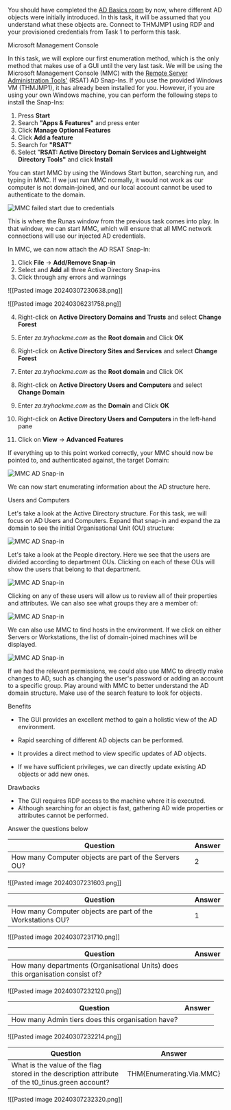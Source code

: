 You should have completed the [AD Basics room](https://tryhackme.com/jr/activedirectorybasics) by now, where different AD objects were initially introduced. In this task, it will be assumed that you understand what these objects are. Connect to THMJMP1 using RDP and your provisioned credentials from Task 1 to perform this task.  

Microsoft Management Console  

In this task, we will explore our first enumeration method, which is the only method that makes use of a GUI until the very last task. We will be using the Microsoft Management Console (MMC) with the [Remote Server Administration Tools'](https://docs.microsoft.com/en-us/powershell/module/activedirectory/?view=windowsserver2022-ps) (RSAT) AD Snap-Ins. If you use the provided Windows VM (THMJMP1), it has already been installed for you. However, if you are using your own Windows machine, you can perform the following steps to install the Snap-Ins:

1. Press **Start**
2. Search **"Apps & Features"** and press enter
3. Click **Manage Optional Features**
4. Click **Add a feature**
5. Search for **"RSAT"**
6. Select "**RSAT: Active Directory Domain Services and Lightweight Directory Tools"** and click **Install**

You can start MMC by using the Windows Start button, searching run, and typing in MMC. If we just run MMC normally, it would not work as our computer is not domain-joined, and our local account cannot be used to authenticate to the domain.

![MMC failed start due to credentials](https://tryhackme-images.s3.amazonaws.com/user-uploads/6093e17fa004d20049b6933e/room-content/dd93acc5bf807d120eb083d2250e77ef.png)  

This is where the Runas window from the previous task comes into play. In that window, we can start MMC, which will ensure that all MMC network connections will use our injected AD credentials.  

In MMC, we can now attach the AD RSAT Snap-In:

1. Click **File** -> **Add/Remove Snap-in**
2. Select and **Add** all three Active Directory Snap-ins
3. Click through any errors and warnings  

![[Pasted image 20240307230638.png]]



![[Pasted image 20240306231758.png]]


    
4. Right-click on **Active Directory Domains and Trusts** and select **Change Forest**
5. Enter _za.tryhackme.com_ as the **Root domain** and Click **OK**
6. Right-click on **Active Directory Sites and Services** and select **Change Forest**
7. Enter _za.tryhackme.com_ as the **Root domain** and Click OK
8. Right-click on **Active Directory Users and Computers** and select **Change Domain**
9. Enter _za.tryhackme.com_ as the **Domain** and Click **OK**
10. Right-click on **Active Directory Users and Computers** in the left-hand pane  
    
11. Click on **View** -> **Advanced Features**  
    

If everything up to this point worked correctly, your MMC should now be pointed to, and authenticated against, the target Domain:

![MMC AD Snap-in](https://tryhackme-images.s3.amazonaws.com/user-uploads/6093e17fa004d20049b6933e/room-content/da8bba5a4df58baf0045d4a71db37e05.png)

We can now start enumerating information about the AD structure here.

Users and Computers

Let's take a look at the Active Directory structure. For this task, we will focus on AD Users and Computers. Expand that snap-in and expand the za domain to see the initial Organisational Unit (OU) structure:

![MMC AD Snap-in](https://tryhackme-images.s3.amazonaws.com/user-uploads/6093e17fa004d20049b6933e/room-content/a5fc9efbd6a77ee9ea72a25d7ba13240.png)

Let's take a look at the People directory. Here we see that the users are divided according to department OUs. Clicking on each of these OUs will show the users that belong to that department.

![MMC AD Snap-in](https://tryhackme-images.s3.amazonaws.com/user-uploads/6093e17fa004d20049b6933e/room-content/993c161b6d86d61bf5ecc31a0ce0fa54.png)

Clicking on any of these users will allow us to review all of their properties and attributes. We can also see what groups they are a member of:

![MMC AD Snap-in](https://tryhackme-images.s3.amazonaws.com/user-uploads/6093e17fa004d20049b6933e/room-content/659127fd61749667192a19e0fb71ad55.png)

We can also use MMC to find hosts in the environment. If we click on either Servers or Workstations, the list of domain-joined machines will be displayed.

![MMC AD Snap-in](https://tryhackme-images.s3.amazonaws.com/user-uploads/6093e17fa004d20049b6933e/room-content/9e353f21616effb4a9cca2f3e86e65ad.png)

If we had the relevant permissions, we could also use MMC to directly make changes to AD, such as changing the user's password or adding an account to a specific group. Play around with MMC to better understand the AD domain structure. Make use of the search feature to look for objects.  

Benefits

- The GUI provides an excellent method to gain a holistic view of the AD environment.
- Rapid searching of different AD objects can be performed.  
    
- It provides a direct method to view specific updates of AD objects.
- If we have sufficient privileges, we can directly update existing AD objects or add new ones.

Drawbacks

- The GUI requires RDP access to the machine where it is executed.
- Although searching for an object is fast, gathering AD wide properties or attributes cannot be performed.﻿

Answer the questions below

| Question                                              | Answer |
| ----------------------------------------------------- | ------ |
| How many Computer objects are part of the Servers OU? | 2      |

![[Pasted image 20240307231603.png]]


| Question                                                   | Answer |
| ---------------------------------------------------------- | ------ |
| How many Computer objects are part of the Workstations OU? | 1      |

![[Pasted image 20240307231710.png]]

| Question                                                                       | Answer |
| ------------------------------------------------------------------------------ | ------ |
| How many departments (Organisational Units) does this organisation consist of? |        |

![[Pasted image 20240307232120.png]]


| Question                                          | Answer |
| ------------------------------------------------- | ------ |
| How many Admin tiers does this organisation have? |        |

![[Pasted image 20240307232214.png]]


| Question                                                                                         | Answer                   |
| ------------------------------------------------------------------------------------------------ | ------------------------ |
| What is the value of the flag stored in the description attribute of the t0_tinus.green account? | THM{Enumerating.Via.MMC} |

![[Pasted image 20240307232320.png]]

